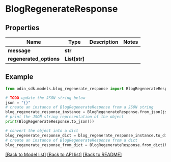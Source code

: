# BlogRegenerateResponse


## Properties

Name | Type | Description | Notes
------------ | ------------- | ------------- | -------------
**message** | **str** |  | 
**regenerated_options** | **List[str]** |  | 

## Example

```python
from odin_sdk.models.blog_regenerate_response import BlogRegenerateResponse

# TODO update the JSON string below
json = "{}"
# create an instance of BlogRegenerateResponse from a JSON string
blog_regenerate_response_instance = BlogRegenerateResponse.from_json(json)
# print the JSON string representation of the object
print(BlogRegenerateResponse.to_json())

# convert the object into a dict
blog_regenerate_response_dict = blog_regenerate_response_instance.to_dict()
# create an instance of BlogRegenerateResponse from a dict
blog_regenerate_response_from_dict = BlogRegenerateResponse.from_dict(blog_regenerate_response_dict)
```
[[Back to Model list]](../README.md#documentation-for-models) [[Back to API list]](../README.md#documentation-for-api-endpoints) [[Back to README]](../README.md)



